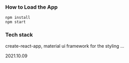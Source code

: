 ### How to Load the App
```
npm install
npm start
```
### Tech stack
create-react-app,
material ui framework for the styling
...

2021.10.09